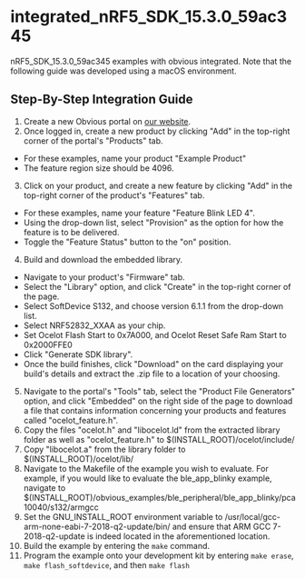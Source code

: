 # integrated\_nRF5\_SDK\_15.3.0\_59ac345
nRF5\_SDK\_15.3.0\_59ac345 examples with obvious integrated. Note that the following guide was developed using a macOS environment.

## Step-By-Step Integration Guide
1. Create a new Obvious portal on [our website](https://portal.obvious.xyz/create).
2. Once logged in, create a new product by clicking "Add" in the top-right corner of the portal's "Products" tab. 
  * For these examples, name your product "Example Product"
  * The feature region size should be 4096.
3. Click on your product, and create a new feature by clicking "Add" in the top-right corner of the product's "Features" tab.
  * For these examples, name your feature "Feature Blink LED 4".
  * Using the drop-down list, select "Provision" as the option for how the feature is to be delivered.
  * Toggle the "Feature Status" button to the "on" position.
4. Build and download the embedded library.
  * Navigate to your product's "Firmware" tab.
  * Select the "Library" option, and click "Create" in the top-right corner of the page.
  * Select SoftDevice S132, and choose version 6.1.1 from the drop-down list.
  * Select NRF52832\_XXAA as your chip.
  * Set Ocelot Flash Start to 0x7A000, and Ocelot Reset Safe Ram Start to 0x2000FFE0
  * Click "Generate SDK library".
  * Once the build finishes, click "Download" on the card displaying your build's details and extract the .zip file to a location of your choosing.
5. Navigate to the portal's "Tools" tab, select the "Product File Generators" option, and click "Embedded" on the right side of the page to download a file that contains information concerning your products and features called "ocelot\_feature.h".
6. Copy the files "ocelot.h" and "libocelot.ld" from the extracted library folder as well as "ocelot\_feature.h" to $(INSTALL\_ROOT)/ocelot/include/
7. Copy "libocelot.a" from the library folder to $(INSTALL\_ROOT)/ocelot/lib/
8. Navigate to the Makefile of the example you wish to evaluate. For example, if you would like to evaluate the ble\_app\_blinky example, navigate to $(INSTALL\_ROOT)/obvious\_examples/ble\_peripheral/ble\_app\_blinky/pca10040/s132/armgcc
9. Set the GNU\_INSTALL\_ROOT environment variable to /usr/local/gcc-arm-none-eabi-7-2018-q2-update/bin/ and ensure that ARM GCC 7-2018-q2-update is indeed located in the aforementioned location.
10. Build the example by entering the ```make``` command.
11. Program the example onto your development kit by entering ```make erase```, ```make flash_softdevice```, and then ```make flash```
  
